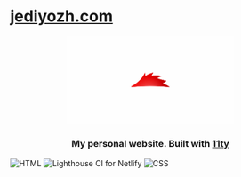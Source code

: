 # [jediyozh.com](https://jediyozh.com)


<div align="center">
  <img src="/src/images/social.png" width="300px" alt="Red hedgehog" />
  <br/>
  
  ### My personal website. Built with [11ty](https://www.11ty.dev/)
</div>


![HTML](https://github.com/jediyozh/jediyozh.com/workflows/HTML/badge.svg)
  ![Lighthouse CI for Netlify](https://github.com/jediyozh/jediyozh.com/workflows/Lighthouse%20CI%20for%20Netlify/badge.svg)
  ![CSS](https://github.com/jediyozh/jediyozh.com/workflows/CSS/badge.svg)

